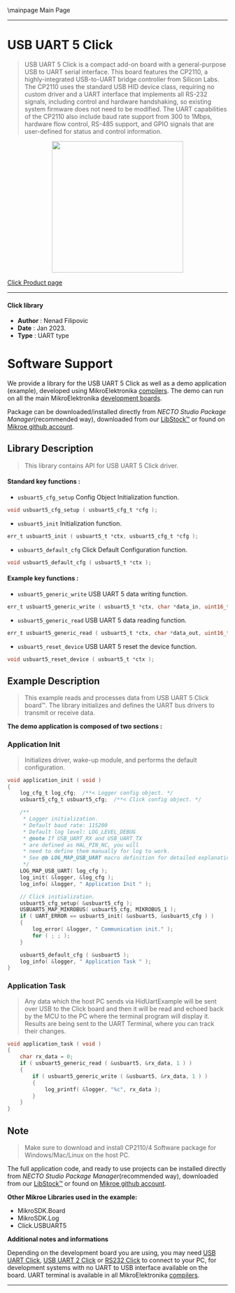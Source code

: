 \mainpage Main Page

---
# USB UART 5 Click

> USB UART 5 Click is a compact add-on board with a general-purpose USB to UART serial interface. This board features the CP2110, a highly-integrated USB-to-UART bridge controller from Silicon Labs. The CP2110 uses the standard USB HID device class, requiring no custom driver and a UART interface that implements all RS-232 signals, including control and hardware handshaking, so existing system firmware does not need to be modified. The UART capabilities of the CP2110 also include baud rate support from 300 to 1Mbps, hardware flow control, RS-485 support, and GPIO signals that are user-defined for status and control information.

<p align="center">
  <img src="https://download.mikroe.com/images/click_for_ide/usbuart5_click.png" height=300px>
</p>

[Click Product page](https://www.mikroe.com/usb-uart-5-click)

---


#### Click library

- **Author**        : Nenad Filipovic
- **Date**          : Jan 2023.
- **Type**          : UART type


# Software Support

We provide a library for the USB UART 5 Click
as well as a demo application (example), developed using MikroElektronika
[compilers](https://www.mikroe.com/necto-studio).
The demo can run on all the main MikroElektronika [development boards](https://www.mikroe.com/development-boards).

Package can be downloaded/installed directly from *NECTO Studio Package Manager*(recommended way), downloaded from our [LibStock&trade;](https://libstock.mikroe.com) or found on [Mikroe github account](https://github.com/MikroElektronika/mikrosdk_click_v2/tree/master/clicks).

## Library Description

> This library contains API for USB UART 5 Click driver.

#### Standard key functions :

- `usbuart5_cfg_setup` Config Object Initialization function.
```c
void usbuart5_cfg_setup ( usbuart5_cfg_t *cfg );
```

- `usbuart5_init` Initialization function.
```c
err_t usbuart5_init ( usbuart5_t *ctx, usbuart5_cfg_t *cfg );
```

- `usbuart5_default_cfg` Click Default Configuration function.
```c
void usbuart5_default_cfg ( usbuart5_t *ctx );
```

#### Example key functions :

- `usbuart5_generic_write`  USB UART 5 data writing function.
```c
err_t usbuart5_generic_write ( usbuart5_t *ctx, char *data_in, uint16_t len )
```

- `usbuart5_generic_read` USB UART 5 data reading function.
```c
err_t usbuart5_generic_read ( usbuart5_t *ctx, char *data_out, uint16_t len );
```

- `usbuart5_reset_device` USB UART 5 reset the device function.
```c
void usbuart5_reset_device ( usbuart5_t *ctx );
```

## Example Description

> This example reads and processes data from USB UART 5 Click board™.
> The library initializes and defines the UART bus drivers 
> to transmit or receive data.

**The demo application is composed of two sections :**

### Application Init

> Initializes driver, wake-up module, and performs the default configuration.

```c
void application_init ( void ) 
{
    log_cfg_t log_cfg;  /**< Logger config object. */
    usbuart5_cfg_t usbuart5_cfg;  /**< Click config object. */

    /** 
     * Logger initialization.
     * Default baud rate: 115200
     * Default log level: LOG_LEVEL_DEBUG
     * @note If USB_UART_RX and USB_UART_TX 
     * are defined as HAL_PIN_NC, you will 
     * need to define them manually for log to work. 
     * See @b LOG_MAP_USB_UART macro definition for detailed explanation.
     */
    LOG_MAP_USB_UART( log_cfg );
    log_init( &logger, &log_cfg );
    log_info( &logger, " Application Init " );

    // Click initialization.
    usbuart5_cfg_setup( &usbuart5_cfg );
    USBUART5_MAP_MIKROBUS( usbuart5_cfg, MIKROBUS_1 );
    if ( UART_ERROR == usbuart5_init( &usbuart5, &usbuart5_cfg ) ) 
    {
        log_error( &logger, " Communication init." );
        for ( ; ; );
    }

    usbuart5_default_cfg ( &usbuart5 );
    log_info( &logger, " Application Task " );
}
```

### Application Task

> Any data which the host PC sends via HidUartExample 
> will be sent over USB to the Click board and then it will be read and 
> echoed back by the MCU to the PC where the terminal program will display it.
> Results are being sent to the UART Terminal, where you can track their changes.

```c
void application_task ( void ) 
{
    char rx_data = 0;
    if ( usbuart5_generic_read ( &usbuart5, &rx_data, 1 ) )
    {
        if ( usbuart5_generic_write ( &usbuart5, &rx_data, 1 ) )
        {
            log_printf( &logger, "%c", rx_data );
        }
    }
}
```

## Note

> Make sure to download and install 
> CP2110/4 Software package for Windows/Mac/Linux on the host PC.

The full application code, and ready to use projects can be installed directly from *NECTO Studio Package Manager*(recommended way), downloaded from our [LibStock&trade;](https://libstock.mikroe.com) or found on [Mikroe github account](https://github.com/MikroElektronika/mikrosdk_click_v2/tree/master/clicks).

**Other Mikroe Libraries used in the example:**

- MikroSDK.Board
- MikroSDK.Log
- Click.USBUART5

**Additional notes and informations**

Depending on the development board you are using, you may need
[USB UART Click](https://www.mikroe.com/usb-uart-click),
[USB UART 2 Click](https://www.mikroe.com/usb-uart-2-click) or
[RS232 Click](https://www.mikroe.com/rs232-click) to connect to your PC, for
development systems with no UART to USB interface available on the board. UART
terminal is available in all MikroElektronika
[compilers](https://shop.mikroe.com/compilers).

---
